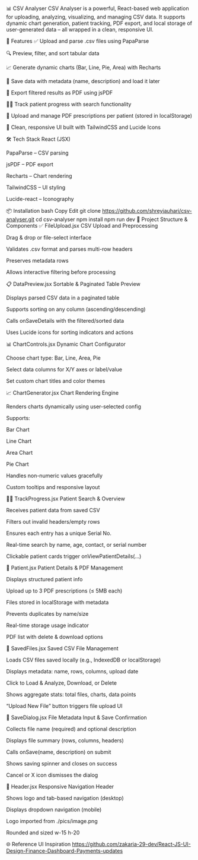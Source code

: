 📊 CSV Analyser
CSV Analyser is a powerful, React-based web application for uploading, analyzing, visualizing, and managing CSV data. It supports dynamic chart generation, patient tracking, PDF export, and local storage of user-generated data – all wrapped in a clean, responsive UI.

🚀 Features
✅ Upload and parse .csv files using PapaParse

🔍 Preview, filter, and sort tabular data

📈 Generate dynamic charts (Bar, Line, Pie, Area) with Recharts

💾 Save data with metadata (name, description) and load it later

📄 Export filtered results as PDF using jsPDF

🧑‍⚕️ Track patient progress with search functionality

📂 Upload and manage PDF prescriptions per patient (stored in localStorage)

🎨 Clean, responsive UI built with TailwindCSS and Lucide Icons

🛠 Tech Stack
React (JSX)

PapaParse – CSV parsing

jsPDF – PDF export

Recharts – Chart rendering

TailwindCSS – UI styling

Lucide-react – Iconography

📦 Installation
bash
Copy
Edit
git clone https://github.com/shreyjauhari/csv-analyser.git
cd csv-analyser
npm install
npm run dev
📁 Project Structure & Components
✅ FileUpload.jsx
CSV Upload and Preprocessing

Drag & drop or file-select interface

Validates .csv format and parses multi-row headers

Preserves metadata rows

Allows interactive filtering before processing

📋 DataPreview.jsx
Sortable & Paginated Table Preview

Displays parsed CSV data in a paginated table

Supports sorting on any column (ascending/descending)

Calls onSaveDetails with the filtered/sorted data

Uses Lucide icons for sorting indicators and actions

📊 ChartControls.jsx
Dynamic Chart Configurator

Choose chart type: Bar, Line, Area, Pie

Select data columns for X/Y axes or label/value

Set custom chart titles and color themes

📈 ChartGenerator.jsx
Chart Rendering Engine

Renders charts dynamically using user-selected config

Supports:

Bar Chart

Line Chart

Area Chart

Pie Chart

Handles non-numeric values gracefully

Custom tooltips and responsive layout

🧑‍⚕️ TrackProgress.jsx
Patient Search & Overview

Receives patient data from saved CSV

Filters out invalid headers/empty rows

Ensures each entry has a unique Serial No.

Real-time search by name, age, contact, or serial number

Clickable patient cards trigger onViewPatientDetails(...)

📁 Patient.jsx
Patient Details & PDF Management

Displays structured patient info

Upload up to 3 PDF prescriptions (≤ 5MB each)

Files stored in localStorage with metadata

Prevents duplicates by name/size

Real-time storage usage indicator

PDF list with delete & download options

💾 SavedFiles.jsx
Saved CSV File Management

Loads CSV files saved locally (e.g., IndexedDB or localStorage)

Displays metadata: name, rows, columns, upload date

Click to Load & Analyze, Download, or Delete

Shows aggregate stats: total files, charts, data points

“Upload New File” button triggers file upload UI

💬 SaveDialog.jsx
File Metadata Input & Save Confirmation

Collects file name (required) and optional description

Displays file summary (rows, columns, headers)

Calls onSave(name, description) on submit

Shows saving spinner and closes on success

Cancel or X icon dismisses the dialog

🧭 Header.jsx
Responsive Navigation Header

Shows logo and tab-based navigation (desktop)

Displays dropdown navigation (mobile)

Logo imported from ./pics/image.png

Rounded and sized w-15 h-20

🌐 Reference UI Inspiration
 https://github.com/zakaria-29-dev/React-JS-UI-Design-Finance-Dashboard-Payments-updates
